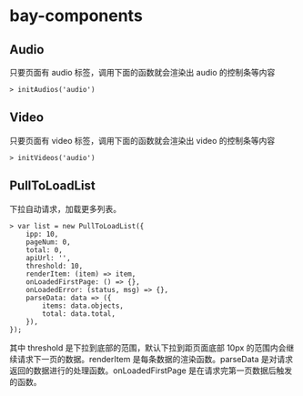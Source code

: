 # bay-components


## Audio

只要页面有 audio 标签，调用下面的函数就会渲染出 audio 的控制条等内容

```
> initAudios('audio')
```

## Video

只要页面有 video 标签，调用下面的函数就会渲染出 video 的控制条等内容

```
> initVideos('audio')
```

## PullToLoadList

下拉自动请求，加载更多列表。

```
> var list = new PullToLoadList({
    ipp: 10,
    pageNum: 0,
    total: 0,
    apiUrl: '',
    threshold: 10,
    renderItem: (item) => item,
    onLoadedFirstPage: () => {},
    onLoadedError: (status, msg) => {},
    parseData: data => ({
        items: data.objects,
        total: data.total,
    }),
});
```

其中 threshold 是下拉到底部的范围，默认下拉到距页面底部 10px 的范围内会继续请求下一页的数据。renderItem 是每条数据的渲染函数。parseData 是对请求返回的数据进行的处理函数。onLoadedFirstPage 是在请求完第一页数据后触发的函数。
